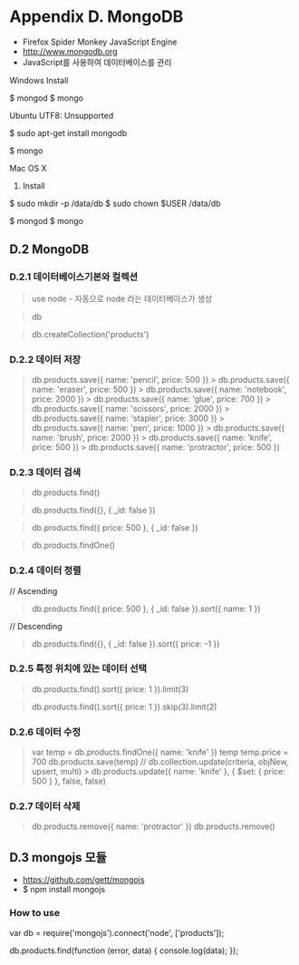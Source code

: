 # Appendix D. MongoDB
- Firefox Spider Monkey JavaScript Engine
- http://www.mongodb.org
- JavaScript를 사용하여 데이터베이스를 관리


Windows
Install

$ mongod
$ mongo

Ubuntu
UTF8: Unsupported

$ sudo apt-get install mongodb

$ mongo

Mac OS X
1. Install

$ sudo mkdir -p /data/db
$ sudo chown $USER /data/db

$ mongod
$ mongo

## D.2 MongoDB 
### D.2.1 데이터베이스기본와 컬렉션
> use node
    - 자동으로 node 라는 데이터베이스가 생성

> db

> db.createCollection('products')

### D.2.2 데이터 저장
> db.products.save({ name: 'pencil', price: 500 })
    > db.products.save({ name: 'eraser', price: 500 })
    > db.products.save({ name: 'notebook', price: 2000 })
    > db.products.save({ name: 'glue', price: 700 })
    > db.products.save({ name: 'scissors', price: 2000 })
    > db.products.save({ name: 'stapler', price: 3000 })
    > db.products.save({ name: 'pen', price: 1000 })
    > db.products.save({ name: 'brush', price: 2000 })
    > db.products.save({ name: 'knife', price: 500 })
    > db.products.save({ name: 'protractor', price: 500 })

### D.2.3 데이터 검색
> db.products.find()

> db.products.find({}, { _id: false })

> db.products.find({ price: 500 }, { _id: false })

> db.products.findOne()

### D.2.4 데이터 정렬
// Ascending
> db.products.find({ price: 500 }, { _id: false }).sort({ name: 1 })

// Descending
> db.products.find({}, { _id: false }).sort({ price: -1 })

### D.2.5 특정 위치에 있는 데이터 선택
> db.products.find().sort({ price: 1 }).limit(3)

> db.products.find().sort({ price: 1 }).skip(3).limit(2)

### D.2.6 데이터 수정
> var temp = db.products.findOne({ name: 'knife' })
> temp
> temp.price = 700
> db.products.save(temp)
    // db.collection.update(criteria, objNew, upsert, multi)
    > db.products.update({ name: 'knife' }, { $set: { price: 500 } }, false, false)

### D.2.7 데이터 삭제
> db.products.remove({ name: 'protractor' })
> db.products.remove()

## D.3 mongojs 모듈
- https://github.com/gett/mongojs
- $ npm install mongojs

### How to use
var db = require('mongojs').connect('node', ['products']);

db.products.find(function (error, data) {
    console.log(data);
});
